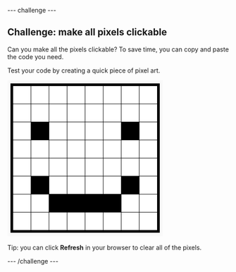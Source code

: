 --- challenge ---
## Challenge: make all pixels clickable

Can you make all the pixels clickable? To save time, you can copy and paste the code you need.

Test your code by creating a quick piece of pixel art.

![screenshot](../images/pixel-art-black-example.png)

Tip: you can click **Refresh** in your browser to clear all of the pixels.

--- /challenge ---
